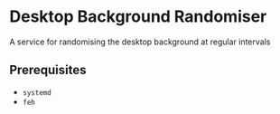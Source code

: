 # Desktop Background Randomiser

A service for randomising the desktop background at regular intervals

## Prerequisites

* `systemd`
* `feh`
